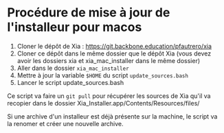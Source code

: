 # Procédure de mise à jour de l'installeur pour macos
1. Cloner le dépôt de Xia : https://git.backbone.education/pfautrero/xia
2. Cloner ce dépôt dans le même dossier que le dépôt Xia (vous devez avoir les dossiers xia et xia_mac_installer dans le même dossier)
3. Aller dans le dossier `xia_mac_installer`
4. Mettre à jour la variable `$HOME` du script `update_sources.bash`
5. Lancer le script update_sources.bash 

Ce script va faire un `git pull` pour récupérer les sources de Xia qu'il va recopier dans le dossier Xia_Installer.app/Contents/Resources/files/

Si une archive d'un installeur est déjà présente sur la machine, le script va la renomer et créer une nouvelle archive.


